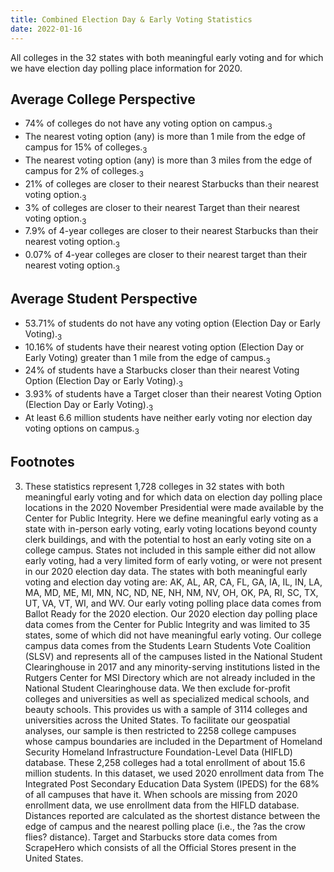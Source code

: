 ```yaml
---
title: Combined Election Day & Early Voting Statistics
date: 2022-01-16
---
```


All colleges in the 32 states with both meaningful early voting and for which we have election day polling place information for 2020.


<!--more--> 


## Average College Perspective
* 74\% of colleges do not have any voting option on campus.<sub>3
* The nearest voting option (any) is more than 1 mile from the edge of campus for 15\% of colleges.<sub>3
* The nearest voting option (any) is more than 3 miles from the edge of campus for 2\% of colleges.<sub>3
* 21\% of colleges are closer to their nearest Starbucks than their nearest voting option.<sub>3
* 3\% of colleges are closer to their nearest Target than their nearest voting option.<sub>3
* 7.9\% of 4-year colleges are closer to their nearest Starbucks than their nearest voting option.<sub>3
* 0.07\% of 4-year colleges are closer to their nearest target than their nearest voting option.<sub>3

## Average Student Perspective
* 53.71\% of students do not have any voting option (Election Day or Early Voting).<sub>3
* 10.16\% of students have their nearest voting option (Election Day or Early Voting) greater than 1 mile from the edge of campus.<sub>3
* 24\% of students have a Starbucks closer than their nearest Voting Option (Election Day or Early Voting).<sub>3
* 3.93\% of students have a Target closer than their nearest Voting Option (Election Day or Early Voting).<sub>3
* At least 6.6 million students have neither early voting nor election day voting options on campus.<sub>3

## Footnotes
3. These statistics represent 1,728 colleges in 32 states with both meaningful early voting and for which data on election day polling place locations in the 2020 November Presidential were made available by the Center for Public Integrity. Here we define meaningful early voting as a state with in-person early voting, early voting locations beyond county clerk buildings, and with the potential to host an early voting site on a college campus. States not included in this sample either did not allow early voting, had a very limited form of early voting, or were not present in our 2020 election day data. The states with both meaningful early voting and election day voting are: AK, AL, AR, CA, FL, GA, IA, IL, IN, LA, MA, MD, ME, MI, MN, NC, ND, NE, NH, NM, NV, OH, OK, PA, RI, SC, TX, UT, VA, VT, WI, and WV. Our early voting polling place data comes from Ballot Ready for the 2020 election. Our 2020 election day polling place data comes from the Center for Public Integrity and was limited to 35 states, some of which did not have meaningful early voting. Our college campus data comes from the Students Learn Students Vote Coalition (SLSV) and represents all of the campuses listed in the National Student Clearinghouse in 2017 and any minority-serving institutions listed in the Rutgers Center for MSI Directory which are not already included in the National Student Clearinghouse data. We then exclude for-profit colleges and universities as well as specialized medical schools, and beauty schools. This provides us with a sample of  3114 colleges and universities across the United States.  To facilitate our geospatial analyses, our sample is then restricted to  2258 college campuses whose campus boundaries are included in the  Department of Homeland Security Homeland Infrastructure Foundation-Level Data (HIFLD) database. These 2,258 colleges had a total enrollment of about 15.6 million students.  In this dataset, we used 2020 enrollment data from The Integrated Post Secondary Education Data System (IPEDS) for the 68\% of all campuses that have it. When schools are missing from 2020 enrollment data, we use enrollment data from the HIFLD database. Distances reported are calculated as the shortest distance between the edge of campus and the nearest polling place (i.e., the  ?as the crow flies? distance). Target and Starbucks store data comes from ScrapeHero which consists of all the Official Stores present in the United States. 
